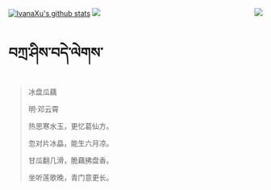 [![IvanaXu's github stats](https://github-readme-stats.vercel.app/api?username=IvanaXu&show_icons=true&theme=vue-dark)](https://github.com/anuraghazra/github-readme-stats)
<img align="right" src="https://github-readme-stats.vercel.app/api/top-langs/?username=IvanaXu&langs_count=7&theme=graywhite" />
<img src="https://github-readme-stats.vercel.app/api/wakatime?username=IvanaXu&layout=compact&langs_count=6&theme=vue-dark&&custom_title=Programming Times(Jul 29 2021-)" />
# བཀྲ་ཤིས་བདེ་ལེགས་
> 冰盘瓜藕
>
> 明·邓云霄
>
> 热思寒水玉，更忆葛仙方。
> 
> 忽对片冰皛，能生六月凉。
> 
> 甘瓜翻几滑，脆藕拂盘香。
> 
> 坐听莲歌晚，青门意更长。